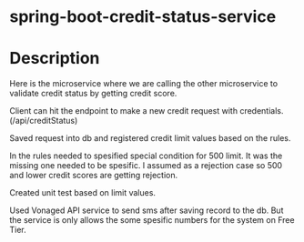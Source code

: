 # spring-boot-credit-status-service

# Description

Here is the microservice where we are calling the other microservice to validate credit status by getting credit score. 

Client can hit the endpoint to make a new credit request with credentials. (/api/creditStatus)

Saved request into db and registered credit limit values based on the rules.

In the rules needed to spesified special condition for 500 limit. It was the missing one needed to be spesific. I assumed as a rejection case 
so 500 and lower credit scores are getting rejection.

Created unit test based on limit values.

Used Vonaged API service to send sms after saving record to the db. But the service is only allows the some spesific numbers for the system on Free Tier.
